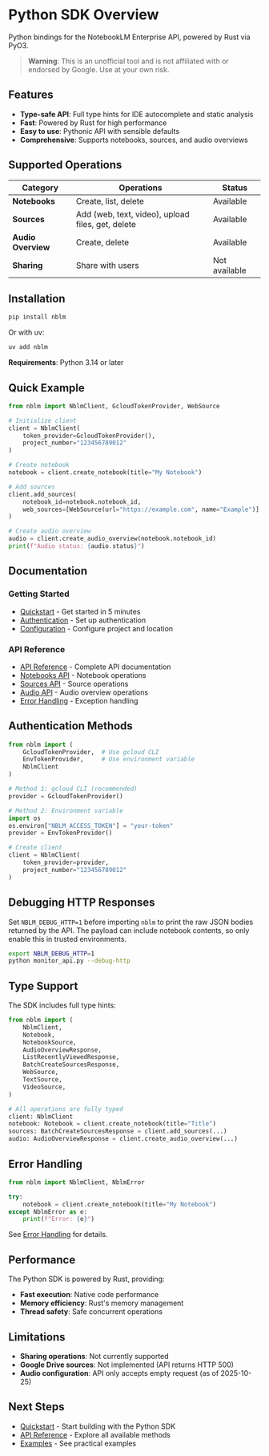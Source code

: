 # Python SDK Overview

Python bindings for the NotebookLM Enterprise API, powered by Rust via PyO3.

> **Warning**: This is an unofficial tool and is not affiliated with or endorsed by Google. Use at your own risk.

## Features

- **Type-safe API**: Full type hints for IDE autocomplete and static analysis
- **Fast**: Powered by Rust for high performance
- **Easy to use**: Pythonic API with sensible defaults
- **Comprehensive**: Supports notebooks, sources, and audio overviews

## Supported Operations

| Category           | Operations                                        | Status        |
| ------------------ | ------------------------------------------------- | ------------- |
| **Notebooks**      | Create, list, delete                              | Available     |
| **Sources**        | Add (web, text, video), upload files, get, delete | Available     |
| **Audio Overview** | Create, delete                                    | Available     |
| **Sharing**        | Share with users                                  | Not available |

## Installation

```bash
pip install nblm
```

Or with uv:

```bash
uv add nblm
```

**Requirements**: Python 3.14 or later

## Quick Example

```python
from nblm import NblmClient, GcloudTokenProvider, WebSource

# Initialize client
client = NblmClient(
    token_provider=GcloudTokenProvider(),
    project_number="123456789012"
)

# Create notebook
notebook = client.create_notebook(title="My Notebook")

# Add sources
client.add_sources(
    notebook_id=notebook.notebook_id,
    web_sources=[WebSource(url="https://example.com", name="Example")]
)

# Create audio overview
audio = client.create_audio_overview(notebook.notebook_id)
print(f"Audio status: {audio.status}")
```

## Documentation

### Getting Started

- [Quickstart](quickstart.md) - Get started in 5 minutes
- [Authentication](../getting-started/authentication.md) - Set up authentication
- [Configuration](../getting-started/configuration.md) - Configure project and location

### API Reference

- [API Reference](api-reference.md) - Complete API documentation
- [Notebooks API](notebooks.md) - Notebook operations
- [Sources API](sources.md) - Source operations
- [Audio API](audio.md) - Audio overview operations
- [Error Handling](error-handling.md) - Exception handling

## Authentication Methods

```python
from nblm import (
    GcloudTokenProvider,  # Use gcloud CLI
    EnvTokenProvider,     # Use environment variable
    NblmClient
)

# Method 1: gcloud CLI (recommended)
provider = GcloudTokenProvider()

# Method 2: Environment variable
import os
os.environ["NBLM_ACCESS_TOKEN"] = "your-token"
provider = EnvTokenProvider()

# Create client
client = NblmClient(
    token_provider=provider,
    project_number="123456789012"
)
```

## Debugging HTTP Responses

Set `NBLM_DEBUG_HTTP=1` before importing `nblm` to print the raw JSON bodies returned by the API. The payload can include notebook contents, so only enable this in trusted environments.

```bash
export NBLM_DEBUG_HTTP=1
python monitor_api.py --debug-http
```

## Type Support

The SDK includes full type hints:

```python
from nblm import (
    NblmClient,
    Notebook,
    NotebookSource,
    AudioOverviewResponse,
    ListRecentlyViewedResponse,
    BatchCreateSourcesResponse,
    WebSource,
    TextSource,
    VideoSource,
)

# All operations are fully typed
client: NblmClient
notebook: Notebook = client.create_notebook(title="Title")
sources: BatchCreateSourcesResponse = client.add_sources(...)
audio: AudioOverviewResponse = client.create_audio_overview(...)
```

## Error Handling

```python
from nblm import NblmClient, NblmError

try:
    notebook = client.create_notebook(title="My Notebook")
except NblmError as e:
    print(f"Error: {e}")
```

See [Error Handling](error-handling.md) for details.

## Performance

The Python SDK is powered by Rust, providing:

- **Fast execution**: Native code performance
- **Memory efficiency**: Rust's memory management
- **Thread safety**: Safe concurrent operations

## Limitations

- **Sharing operations**: Not currently supported
- **Google Drive sources**: Not implemented (API returns HTTP 500)
- **Audio configuration**: API only accepts empty request (as of 2025-10-25)

## Next Steps

- [Quickstart](quickstart.md) - Start building with the Python SDK
- [API Reference](api-reference.md) - Explore all available methods
- [Examples](notebooks.md) - See practical examples
